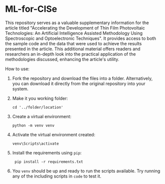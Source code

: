 # ML-for-CISe
This repository serves as a valuable supplementary information for the article titled "Accelerating the Development of Thin Film Photovoltaic Technologies: An Artificial Intelligence Assisted Methodology Using Spectroscopic and Optoelectronic Techniques". It provides access to both the sample code and the data that were used to achieve the results presented in the article. This additional material offers readers and researchers an in-depth look into the practical application of the methodologies discussed, enhancing the article's utility.

How to use:
1. Fork the repository and download the files into a folder. Alternatively, you can download it directly from the original repository into your system.
2. Make it you working folder:
   
       cd '../folder/location'
   
4. Create a virtual environment:
   
       python -m venv venv
   
6. Activate the virtual environment created:
   
       venv\Scripts\activate
   
7. Install the requirements using ``pip``:

        pip install -r requirements.txt

8. You ``venv`` should be up and ready to run the scripts available. Try running any of the including scripts in ``code`` to test it.

